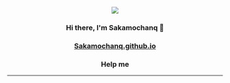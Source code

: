 <p align="center">
  <img src="https://komarev.com/ghpvc/?username=Sakamochanq">
</p>

### <p align="center">Hi there, I'm Sakamochanq 🥱</p>

### <p align="center">[Sakamochanq.github.io](https://sakamochanq.github.io/)</p>
  
### <p align="center">Help me</p>

---
